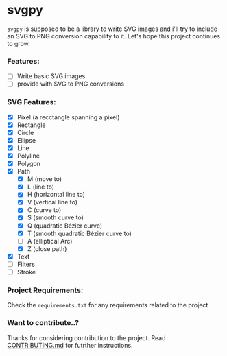 # svgpy

`svgpy` is supposed to be a library to write SVG images and i'll try to include an SVG to PNG conversion capability to it.
Let's hope this project continues to grow.

### Features:
  - [ ] Write basic SVG images
  - [ ] provide with SVG to PNG conversions

### SVG Features:
  - [x] Pixel (a recctangle spanning a pixel)
  - [x] Rectangle
  - [x] Circle
  - [x] Ellipse
  - [x] Line
  - [x] Polyline
  - [x] Polygon
  - [x] Path
      - [x] M (move to)
      - [x] L (line to)
      - [x] H (horizontal line to) 
      - [x] V (vertical line to) 
      - [x] C (curve to) 
      - [x] S (smooth curve to)
      - [x] Q (quadratic Bézier curve) 
      - [x] T (smooth quadratic Bézier curve to) 
      - [ ] A (elliptical Arc) 
      - [x] Z (close path) 
  - [x] Text
  - [ ] Filters
  - [ ] Stroke
### Project Requirements:
Check the `requirements.txt` for any requirements related to the project

### Want to contribute..?
Thanks for considering contribution to the project. Read [CONTRIBUTING.md](https://www.github.com/Ajay-Singh-Rana/svgpy/CONTRIBUTING.md) for futrther instructions.
